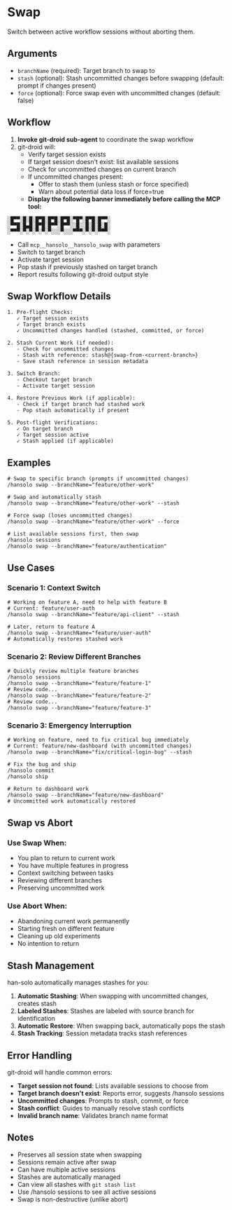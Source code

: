 # Swap

Switch between active workflow sessions without aborting them.

## Arguments

- `branchName` (required): Target branch to swap to
- `stash` (optional): Stash uncommitted changes before swapping (default: prompt if changes present)
- `force` (optional): Force swap even with uncommitted changes (default: false)

## Workflow

1. **Invoke git-droid sub-agent** to coordinate the swap workflow
2. git-droid will:
   - Verify target session exists
   - If target session doesn't exist: list available sessions
   - Check for uncommitted changes on current branch
   - If uncommitted changes present:
     - Offer to stash them (unless stash or force specified)
     - Warn about potential data loss if force=true
   - **Display the following banner immediately before calling the MCP tool:**

```
░█▀▀░█░█░█▀█░█▀█░█▀█░▀█▀░█▀█░█▀▀░
░▀▀█░█▄█░█▀█░█▀▀░█▀▀░░█░░█░█░█░█░
░▀▀▀░▀░▀░▀░▀░▀░░░▀░░░▀▀▀░▀░▀░▀▀▀░
```

   - Call `mcp__hansolo__hansolo_swap` with parameters
   - Switch to target branch
   - Activate target session
   - Pop stash if previously stashed on target branch
   - Report results following git-droid output style

## Swap Workflow Details

```
1. Pre-flight Checks:
   ✓ Target session exists
   ✓ Target branch exists
   ✓ Uncommitted changes handled (stashed, committed, or force)

2. Stash Current Work (if needed):
   - Check for uncommitted changes
   - Stash with reference: stash@{swap-from-<current-branch>}
   - Save stash reference in session metadata

3. Switch Branch:
   - Checkout target branch
   - Activate target session

4. Restore Previous Work (if applicable):
   - Check if target branch had stashed work
   - Pop stash automatically if present

5. Post-flight Verifications:
   ✓ On target branch
   ✓ Target session active
   ✓ Stash applied (if applicable)
```

## Examples

```
# Swap to specific branch (prompts if uncommitted changes)
/hansolo swap --branchName="feature/other-work"

# Swap and automatically stash
/hansolo swap --branchName="feature/other-work" --stash

# Force swap (loses uncommitted changes)
/hansolo swap --branchName="feature/other-work" --force

# List available sessions first, then swap
/hansolo sessions
/hansolo swap --branchName="feature/authentication"
```

## Use Cases

### Scenario 1: Context Switch
```
# Working on feature A, need to help with feature B
# Current: feature/user-auth
/hansolo swap --branchName="feature/api-client" --stash

# Later, return to feature A
/hansolo swap --branchName="feature/user-auth"
# Automatically restores stashed work
```

### Scenario 2: Review Different Branches
```
# Quickly review multiple feature branches
/hansolo sessions
/hansolo swap --branchName="feature/feature-1"
# Review code...
/hansolo swap --branchName="feature/feature-2"
# Review code...
/hansolo swap --branchName="feature/feature-3"
```

### Scenario 3: Emergency Interruption
```
# Working on feature, need to fix critical bug immediately
# Current: feature/new-dashboard (with uncommitted changes)
/hansolo swap --branchName="fix/critical-login-bug" --stash

# Fix the bug and ship
/hansolo commit
/hansolo ship

# Return to dashboard work
/hansolo swap --branchName="feature/new-dashboard"
# Uncommitted work automatically restored
```

## Swap vs Abort

### Use Swap When:
- You plan to return to current work
- You have multiple features in progress
- Context switching between tasks
- Reviewing different branches
- Preserving uncommitted work

### Use Abort When:
- Abandoning current work permanently
- Starting fresh on different feature
- Cleaning up old experiments
- No intention to return

## Stash Management

han-solo automatically manages stashes for you:

1. **Automatic Stashing**: When swapping with uncommitted changes, creates stash
2. **Labeled Stashes**: Stashes are labeled with source branch for identification
3. **Automatic Restore**: When swapping back, automatically pops the stash
4. **Stash Tracking**: Session metadata tracks stash references

## Error Handling

git-droid will handle common errors:

- **Target session not found**: Lists available sessions to choose from
- **Target branch doesn't exist**: Reports error, suggests /hansolo sessions
- **Uncommitted changes**: Prompts to stash, commit, or force
- **Stash conflict**: Guides to manually resolve stash conflicts
- **Invalid branch name**: Validates branch name format

## Notes

- Preserves all session state when swapping
- Sessions remain active after swap
- Can have multiple active sessions
- Stashes are automatically managed
- Can view all stashes with `git stash list`
- Use /hansolo sessions to see all active sessions
- Swap is non-destructive (unlike abort)
